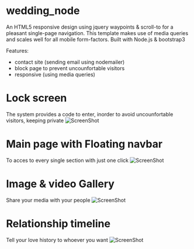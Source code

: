 # wedding_node
An HTML5 responsive design using jquery waypoints &amp; scroll-to for a pleasant single-page navigation. This template makes use of media queries and scales well for all mobile form-factors. Built with Node.js &amp; bootstrap3

 Features:
 - contact site (sending email using nodemailer)
 - block page to prevent uncounfortable visitors
 - responsive (using media queries)

# Lock screen
The system provides a code to enter, inorder to avoid uncounfortable visitors, keeping private
![ScreenShot](http://i57.tinypic.com/2ebu105.png)

# Main page with Floating navbar
To acces to every single section with just one click
![ScreenShot](http://i61.tinypic.com/24ndye1.png)

# Image & video Gallery
Share your media with your people
![ScreenShot](http://i62.tinypic.com/9a1i6f.png)

# Relationship timeline
Tell your love history to whoever you want
![ScreenShot](http://i60.tinypic.com/zx1995.png)
